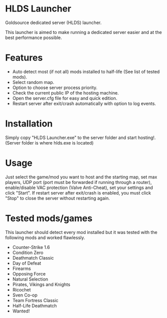 # HLDS Launcher
Goldsource dedicated server (HLDS) launcher.

This launcher is aimed to make running a dedicated server easier and at the best performance possible.

# Features
- Auto detect most (if not all) mods installed to half-life (See list of tested mods).
- Select random map.
- Option to choose server process priority.
- Check the current public IP of the hosting machine.
- Open the server.cfg file for easy and quick edition.
- Restart server after exit/crash automatically with option to log events.

# Installation
Simply copy "HLDS Launcher.exe" to the server folder and start hosting!.
(Server folder is where hlds.exe is located)

# Usage
Just select the game/mod you want to host and the starting map, set max players, UDP port (port must be forwarded if running through a router), 
enable/disable VAC protection (Valve Anti-Cheat), set your settings and click "Start".
If restart server after exit/crash is enabled, you must click "Stop" to close the server without restarting again.

# Tested mods/games
This launcher should detect every mod installed but it was tested with the following mods and worked flawlessly.
- Counter-Strike 1.6
- Condition Zero
- Deathmatch Classic
- Day of Defeat
- Firearms
- Opposing Force
- Natural Selection
- Pirates, Vikings and Knights
- Ricochet
- Sven Co-op
- Team Fortress Classic
- Half-Life Deathmatch
- Wanted!
